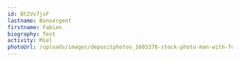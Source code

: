 ```yaml
---
id: Bt2Vv7jxF
lastname: Bonsergent
firstname: Fabien
biography: Test
activity: Miel
photoUrl: /uploads/images/depositphotos_1603378-stock-photo-man-with-fork-on-white.jpg
---
```


